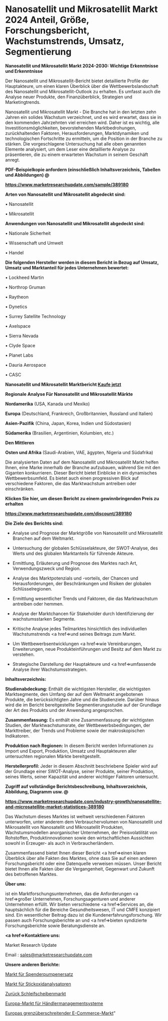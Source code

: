 # Nanosatellit und Mikrosatellit Markt 2024 Anteil, Größe, Forschungsbericht, Wachstumstrends, Umsatz, Segmentierung

<strong>Nanosatellit und Mikrosatellit Markt 2024-2030: Wichtige Erkenntnisse und Erkenntnisse</strong>

Der Nanosatellit und Mikrosatellit-Bericht bietet detaillierte Profile der Hauptakteure, um einen klaren Überblick über die Wettbewerbslandschaft des Nanosatellit und Mikrosatellit-Outlook zu erhalten. Es umfasst auch die Analyse neuer Produkte, den Finanzüberblick, Strategien und Marketingtrends.

Nanosatellit und Mikrosatellit Markt - Die Branche hat in den letzten zehn Jahren ein solides Wachstum verzeichnet, und es wird erwartet, dass sie in den kommenden Jahrzehnten viel erreichen wird. Daher ist es wichtig, alle Investitionsmöglichkeiten, bevorstehenden Marktbedrohungen, zurückhaltenden Faktoren, Herausforderungen, Marktdynamiken und technologischen Fortschritte zu ermitteln, um die Position in der Branche zu stärken. Die vorgeschlagene Untersuchung hat alle oben genannten Elemente analysiert, um dem Leser eine detaillierte Analyse zu präsentieren, die zu einem erwarteten Wachstum in seinem Geschäft anregt.



<strong><b>PDF-Beispielkopie anfordern (einschließlich Inhaltsverzeichnis, Tabellen und Abbildungen) @ </b></strong>

<strong><a href=https://www.marketresearchupdate.com/sample/389180>

<strong>https://www.marketresearchupdate.com/sample/389180</u></a></strong></strong>



<strong>Arten von Nanosatellit und Mikrosatellit abgedeckt sind:</strong>

• Nanosatellit

• Mikrosatellit



<strong>Anwendungen von Nanosatellit und Mikrosatellit abgedeckt sind:</strong>

• Nationale Sicherheit

• Wissenschaft und Umwelt

• Handel



<strong>Die folgenden Hersteller werden in diesem Bericht in Bezug auf Umsatz, Umsatz und Marktanteil für jedes Unternehmen bewertet:</strong>

• Lockheed Martin

• Northrop Gruman

• Raytheon

• Dynetics

• Surrey Satellite Technology

• Axelspace

• Sierra Nevada

• Clyde Space

• Planet Labs

• Dauria Aerospace

• CASC



<strong>Nanosatellit und Mikrosatellit Marktbericht <a href=https://www.marketresearchupdate.com/buynow/389180>Kaufe jetzt</a></strong>



<strong>Regionale Analyse Für Nanosatellit und Mikrosatellit Märkte</strong>



<strong>Nordamerika</strong> (USA, Kanada und Mexiko)



<strong>Europa</strong> (Deutschland, Frankreich, Großbritannien, Russland und Italien)



<strong>Asien-Pazifik</strong> (China, Japan, Korea, Indien und Südostasien)



<strong>Südamerika</strong> (Brasilien, Argentinien, Kolumbien, etc.)



<strong>Den Mittleren</strong> 

<strong>Osten und Afrika</strong> (Saudi-Arabien, VAE, ägypten, Nigeria und Südafrika)

Die analysierten Daten auf dem Nanosatellit und Mikrosatellit Markt helfen Ihnen, eine Marke innerhalb der Branche aufzubauen, während Sie mit den Giganten konkurrieren. Dieser Bericht bietet Einblicke in ein dynamisches Wettbewerbsumfeld. Es bietet auch einen progressiven Blick auf verschiedene Faktoren, die das Marktwachstum antreiben oder einschränken.



<strong>Klicken Sie hier, um diesen Bericht zu einem gewinnbringenden Preis zu erhalten
</strong>

<strong><a href=https://www.marketresearchupdate.com/discount/389180>https://www.marketresearchupdate.com/discount/389180</b></u></strong></a>



<strong>Die Ziele des Berichts sind:</strong>

- Analyse und Prognose der Marktgröße von Nanosatellit und Mikrosatellit Branchen auf dem Weltmarkt.

- Untersuchung der globalen Schlüsselakteure, der SWOT-Analyse, des Werts und des globalen Marktanteils für führende Akteure.

- Ermittlung, Erläuterung und Prognose des Marktes nach Art, Verwendungszweck und Region.

- Analyse des Marktpotenzials und -vorteils, der Chancen und Herausforderungen, der Beschränkungen und Risiken der globalen Schlüsselregionen.

- Ermittlung wesentlicher Trends und Faktoren, die das Marktwachstum antreiben oder hemmen.

- Analyse der Marktchancen für Stakeholder durch Identifizierung der wachstumsstarken Segmente.

- Kritische Analyse jedes Teilmarktes hinsichtlich des individuellen Wachstumstrends <a href=>und</a> seines Beitrags zum Markt.

- Um Wettbewerbsentwicklungen <a href=>wie</a> Vereinbarungen, Erweiterungen, neue Produkteinführungen und Besitz auf dem Markt zu verstehen.

- Strategische Darstellung der Hauptakteure und <a href=>umfas</a>sende Analyse ihrer Wachstumsstrategien.



<strong>Inhaltsverzeichnis:</strong>



<strong>Studienabdeckung:</strong> Enthält die wichtigsten Hersteller, die wichtigsten Marktsegmente, den Umfang der auf dem Weltmarkt angebotenen Produkte, die berücksichtigten Jahre und die Studienziele. Darüber hinaus wird die im Bericht bereitgestellte Segmentierungsstudie auf der Grundlage der Art des Produkts und der Anwendung angesprochen.



<strong>Zusammenfassung:</strong> Es enthält eine Zusammenfassung der wichtigsten Studien, der Marktwachstumsrate, der Wettbewerbsbedingungen, der Markttreiber, der Trends und Probleme sowie der makroskopischen Indikatoren.



<strong>Produktion nach Regionen:</strong> In diesem Bericht werden Informationen zu Import und Export, Produktion, Umsatz und Hauptakteuren aller untersuchten regionalen Märkte bereitgestellt.



<strong>Herstellerprofil:</strong> Jeder in diesem Abschnitt beschriebene Spieler wird auf der Grundlage einer SWOT-Analyse, seiner Produkte, seiner Produktion, seines Werts, seiner Kapazität und anderer wichtiger Faktoren untersucht.



<strong><b>Zugriff auf vollständige Berichtsbeschreibung, Inhaltsverzeichnis, Abbildung, Diagramm usw. @ </b></strong>

<strong><a href=https://www.marketresearchupdate.com/industry-growth/nanosatellite-and-microsatellite-market-statistices-389180>https://www.marketresearchupdate.com/industry-growth/nanosatellite-and-microsatellite-market-statistices-389180</a></strong>

Das Wachstum dieses Marktes ist weltweit verschiedenen Faktoren unterworfen, unter anderem dem Verbrauchervolumen von Nanosatellit und Mikrosatellit von Nanosatellit und Mikrosatellit Produkten, Wachstumsmodellen anorganischer Unternehmen, der Preisvolatilität von Rohstoffen, Produktinnovationen sowie den wirtschaftlichen Aussichten sowohl in Erzeuger- als auch in Verbraucherländern.

Zusammenfassend bietet Ihnen dieser Bericht <a href=>einen</a> klaren Überblick über alle Fakten des Marktes, ohne dass Sie auf einen anderen Forschungsbericht oder eine Datenquelle verweisen müssen. Unser Bericht bietet Ihnen alle Fakten über die Vergangenheit, Gegenwart und Zukunft des betroffenen Marktes.



<strong>Über uns:</strong>

 ist ein Marktforschungsunternehmen, das die Anforderungen <a href=>großer</a> Unternehmen, Forschungsagenturen und anderer Unternehmen erfüllt. Wir bieten verschiedene <a href=>Services</a> an, die hauptsächlich für die Bereiche Gesundheitswesen, IT und CMFE konzipiert sind. Ein wesentlicher Beitrag dazu ist die Kundenerfahrungsforschung. Wir passen auch Forschungsberichte an und <a href=>bieten</a> syndizierte Forschungsberichte sowie Beratungsdienste an.



<strong><a href=>Kontaktiere uns:</a></strong>

Market Research Update

Email : sales@marketresearchupdate.com



<strong>Unsere anderen Berichte:</strong>

<a href=https://www.linkedin.com/pulse/dispenser-pump-replacement-market-2023-future>Markt für Spenderpumpenersatz</a>

<a href=https://www.linkedin.com/pulse/nitrogen-oxides-analyzers-market-research-report-reveals>Markt für Stickoxidanalysatoren</a>

<a href=https://www.linkedin.com/pulse/back-grinding-wheel-market-report-2023>Zurück Schleifscheibenmarkt</a>

<a href=https://www.linkedin.com/pulse/europe-dealer-management-system-market-2023-brief>Europa-Markt für Händlermanagementsysteme</a>

<a href=https://www.linkedin.com/pulse/europe-crossborder-ecommerce-market-2030-see>Europas grenzüberschreitender E-Commerce-Markt</a>"
